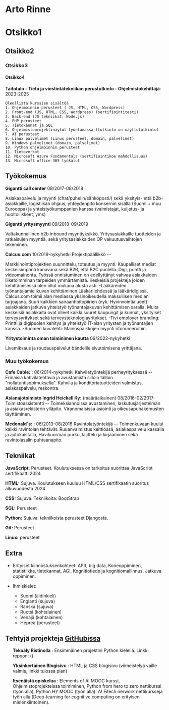 Arto Rinne 
============
# Otsikko1
## Otsikko2
### Otsikko3
#### Otsikko4
**Taitotalo - Tieto ja viestintätekniikan perustutkinto - Ohjelmistokehittäjä**: 2023-2025 

    Oleellista kurssien sisältöä
    1. Ohjelmoinnin perusteet ( JS, HTML, CSS, Wordpress)
    2. Front-end (JS, HTML, CSS, Wordpress) (sertifiointitesti)
    3. Back-end (JS tekniikat, Node.js)
    4. PHP perusteet
    5. Tietokannat ja SQL
    6. Ohjelmistoprojektinäytöt työelämässä (tutkinto on näyttötutkinto)
    7. AI perusteet
    8. Linux palvelimet (Linux perusteet, domain, palvelimet)
    9. Windows palvelimet (domain, palvelimet)
    10. Python ohjelmoinnin perusteet
    11. Tietoverkot 
    12. Microsoft Azure Fundamentals (sertifiointikoe mahdollisuus)
    13. Microsoft office 365 työkalut



## Työkokemus


**Gigantti call center** 08/2017-08/2018

Asiakaspalvelu ja myynti (chat/puhelin/sähköposti/) sekä yksityis- että b2b-asiakkaille, logistiikan ohjaus, yhteydenpito konsernin sisällä (Suomi + muu Eurooppa) ja yhteistyökumppanien kanssa (valmistajat, kuljetus- ja huoltoliikkeet, yms) 

**Gigantti yritysmyynti** 09/2018-09/2019

Valtakunnallinen b2b inbound myyntiyksikkö. Yritysasiakkaille tuotteiden ja ratkaisujen myyntiä, sekä yritysasiakkaiden OP vakuutusvaihtojen tekeminen.

**Calcus.com** 10/2019-nykyhetki
Projektipäällikkö --

Markkinointiprojektien suunnittelu, toteutus ja myynti. Kaupalliset mediat keskeisimpänä kanavana sekä B2B, että B2C puolella. Digi, printti ja videomainonta. Työssä onnistuminen on edellyttänyt vahvaa asiakkaiden liiketoimminan tarpeiden ymmärtämistä. Keskeisiä projekteja joiden kehittämisessä olen ollut mukana alusta asti:
-Lääkäreiden työnantajamielikuvan kehittäminen Lääkärilehdessä ja lääkäridigissä. Calcus.com toimii alan mediassa yksinoikeudella maksullisen median tarjoajana. Suuri  kaikkien sairaanhoitopiirien (nyk. Hyvinvointialueet) asiakkaiden jatkuva yhteistyö työnantajakuvan kehittämisen saralla. Muita keskeisiä asiakkaita ovat olleet kaikki suuret kaupungit ja kunnat, yksityiset terveysyritykset sekä terveysteknologiayritykset.
-Tivi employer branding: Printti ja digipuolen kehitys ja yhteistyö IT-alan yritysten ja työnantajien kanssa.
-Suomen kuvalehti: Mainospaikkojen myynti irtonumeroihin.

**Yritystoiminta oman toiminimen kautta** 09/2022-nykyhetki

Livemiksaus ja roudauspalvelut bändeille sivutoimisena yrittäjänä.


### Muu työkokemus

**Cafe Cable:** : 06/2014-nykyhetki
Kahvilatyöntekijä perheyrityksessä --
Erinäisiä kahvilatehtäviä ja avustamista silloin tällöin "nollatuntisopimuksella". Kahvila ja konditoriatuotteiden valmistus, asiakaspalvelu, reskontra.


**Asianajotoimisto Ingrid Heickell Ky:** (määräaikainen) 08/2016-02/2017:
Toimistoassistentti -- 
Toimeksiannoissa avustaminen, laskutusjärjestelmän ja asiakasrekisterin ylläpito. Viranomaisissa asiointi ja oikeusapuhakemusten täyttäminen.	

**Mcdonald`s:** : 06/2013-08/2016
Ravintolatyöntekijä --
Toimenkuvaan kuului kaikki ravintolan tehtävät. Ruuanvalmistus keittiössä, asiakaspalvelu kassalla ja autokaistalla, Havikuorman purku, lajittelu ja kirjaaminen sekä ravintolasalin puhtaanapito.

## Tekniikat

**JavaScript:**
Perusteet. Koulutuksessa on tarkoitus suorittaa JavaScript sertifikaatti 2024

**HTML:** 
Sujuva. Koulutukseen kuuluu HTML/CSS sertifikaatin suoritus alkuvuodesta 2024

**CSS:**
Sujuva. Tekniikoita: BootStrap

**SQL:**
Perusteet

**Python:** 
Sujuva. tekniikoista perusteet Djangosta.


**Git:**
Perusteet

**Linux:**
 perusteet

## Extra 

* Erityiset kiinnostuksenkohteet: APIt, big data, Koneoppiminen, statistiikka, tietokannat, AGI, Kognitiotiede ja kognitiomallinnus. Jatkuva oppiminen. 

* Ihmiskielet:

     * Suomi (äidinkieli) 
     * Englanti (sujuva)
     * Ranska (sujuva)
     * Ruotsi (kohtalainen)
     * Venäjä (kohtalainen)
     * Heprea (perusteet)



## Tehtyjä projekteja [GitHubissa](https://github.com/ArtoAvraham/)
<ul>

**Tekoäly Ristinolla** : Ensimmäinen projektini Python kielellä. Linkki repoon: ()


**Yksinkertainen Blogisivu** : HTML ja CSS blogisivu (viimeistelyä vaille valmis, linkki tulossa pian)


**Itsenäistä opiskelua** : Elements of AI MOOC kurssi, Ohjelmistoprojekteissa toimiminen, Python from hero to zero nettikurssi (työn alla), Python HY MOOC (työn alla). A! Fitech nerwork nettikursseja työn alla (Deep-learning for cognitive computing on erityisen mielenkiintoinen). 
  